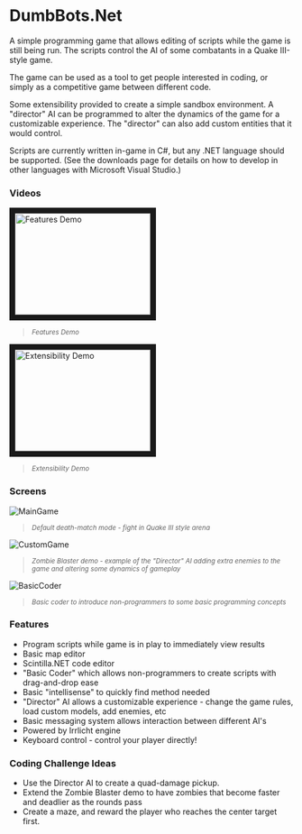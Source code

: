 # DumbBots.Net
A simple programming game that allows editing of scripts while the game is still being run. The scripts control the AI of some combatants in a Quake III-style game. 

The game can be used as a tool to get people interested in coding, or simply as a competitive game between different code.

Some extensibility provided to create a simple sandbox environment. A "director" AI can be programmed to alter the dynamics of the game for a customizable experience. The "director" can also add custom entities that it would control. 

Scripts are currently written in-game in C#, but any .NET language should be supported. (See the downloads page for details on how to develop in other languages with Microsoft Visual Studio.)

### Videos ###

<a href="http://www.youtube.com/watch?feature=player_embedded&v=bSjWUueKhPE" target="_blank"><img src="http://img.youtube.com/vi/bSjWUueKhPE/0.jpg" 
alt="Features Demo" width="240" height="180" border="10" /></a>
> <sup>*Features Demo*</sup>

<a href="http://www.youtube.com/watch?feature=player_embedded&v=LjG5SWcGVtc" target="_blank"><img src="http://img.youtube.com/vi/LjG5SWcGVtc/0.jpg" 
alt="Extensibility Demo" width="240" height="180" border="10" /></a>
> <sup>*Extensibility Demo*</sup>

### Screens ###

![MainGame](http://mchall.github.io/Images/DumbBots/main_game.png)
> <sup>*Default death-match mode - fight in Quake III style arena*</sup>

![CustomGame](http://mchall.github.io/Images/DumbBots/zombie_blaster.png)
> <sup>*Zombie Blaster demo - example of the "Director" AI adding extra enemies to the game and altering some dynamics of gameplay*</sup>

![BasicCoder](http://mchall.github.io/Images/DumbBots/basic_coder.png)
> <sup>*Basic coder to introduce non-programmers to some basic programming concepts*</sup>

### Features ###
* Program scripts while game is in play to immediately view results
* Basic map editor
* Scintilla.NET code editor
* "Basic Coder" which allows non-programmers to create scripts with drag-and-drop ease
* Basic "intellisense" to quickly find method needed
* "Director" AI allows a customizable experience - change the game rules, load custom models, add enemies, etc
* Basic messaging system allows interaction between different AI's
* Powered by Irrlicht engine
* Keyboard control - control your player directly!

### Coding Challenge Ideas ###
* Use the Director AI to create a quad-damage pickup.
* Extend the Zombie Blaster demo to have zombies that become faster and deadlier as the rounds pass
* Create a maze, and reward the player who reaches the center target first.
